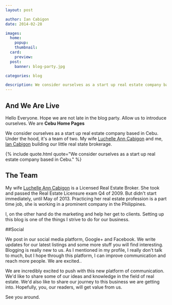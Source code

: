 ```yaml
---
layout: post

author: Ian Cabigon
date: 2014-02-28

images:
  home:
    popup: 
    thumbnail: 
  card:
    preview: 
  post:
    banner: blog-party.jpg

categories: blog

description: We consider ourselves as a start up real estate company based in Cebu. Under the hood, it's a team of two. 
---
```


## And We Are Live

Hello Everyone. Hope we are not late in the blog party. Allow us to introduce ourselves. We are **Cebu Home Pages**

We consider ourselves as a start up real estate company based in Cebu. Under the hood, it's a team of two. My wife [Luchelle Ann Cabigon](luchelle) and me, [Ian Cabigon](ian) building our little real state brokerage.

{% include quote.html quote="We consider ourselves as a start up real estate company based in Cebu." %}

## The Team
My wife [Luchelle Ann Cabigon](luchelle)  is a Licensed Real Estate Broker. She took and passed the Real Estate Licensure exam Q4 of 2009. But didn't start immediately, until May of 2013. Practicing her real estate profession is a part time job, she is working in a prominent company in the Philippines.

I, on the other hand do the marketing and help her get to clients. Setting up this blog is one of the  things I strive to do for our business.

##Social

We post in our social media platform, Google+  and Facebook. We write updates for our latest  listings and some more stuff you will find interesting. Blogging is really new to us. As I mentioned  in my profile, I really don't talk to much, but I hope through this platform, I can improve  communication and reach more people.
We are excited..

We are incredibly excited to push with this new platform of communication. We'd like to share  some of our ideas and knowledge in the field of real estate. We'd also like to share our journey  to this business we are getting into. Hopefully, you, our readers, will get value from us. 

See you around.

[luchelle]: http://fb.me/luch_ann
[ian]: http://google.com/+IanCabigon
